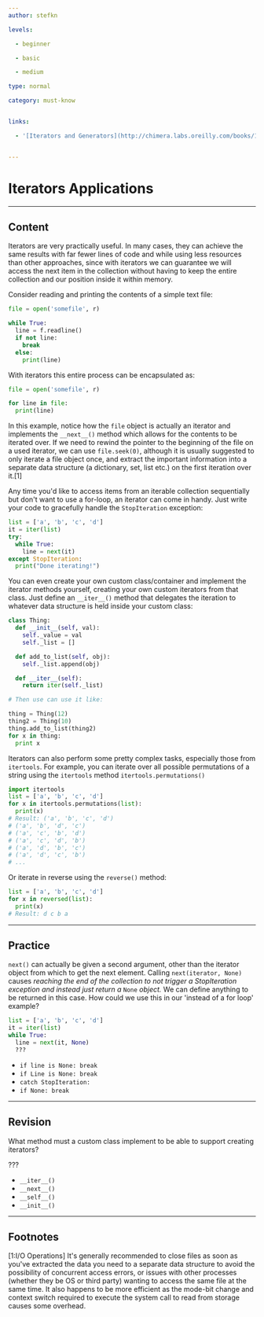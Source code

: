 ```yaml
---
author: stefkn

levels:

  - beginner

  - basic

  - medium

type: normal

category: must-know


links:

  - '[Iterators and Generators](http://chimera.labs.oreilly.com/books/1230000000393/ch04.html){website}'


---
```


# Iterators Applications

---
## Content

Iterators are very practically useful. In many cases, they can achieve the same results with far fewer lines of code and while using less resources than other approaches, since with iterators we can guarantee we will access the next item in the collection without having to keep the entire collection and our position inside it within memory.

Consider reading and printing the contents of a simple text file:

```python
file = open('somefile', r)

while True:
  line = f.readline()
  if not line:
    break
  else:
    print(line)
```

With iterators this entire process can be encapsulated as:

```python
file = open('somefile', r)

for line in file:
  print(line)
```

In this example, notice how the `file` object is actually an iterator and implements the `__next__()` method which allows for the contents to be iterated over. If we need to rewind the pointer to the beginning of the file on a used iterator, we can use `file.seek(0)`, although it is usually suggested to only iterate a file object once, and extract the important information into a separate data structure (a dictionary, set, list etc.) on the first iteration over it.[1]

Any time you'd like to access items from an iterable collection sequentially but don't want to use a for-loop, an iterator can come in handy. Just write your code to gracefully handle the `StopIteration` exception:  

```python
list = ['a', 'b', 'c', 'd']
it = iter(list)
try:
  while True:
    line = next(it)
except StopIteration:
  print("Done iterating!")
```

You can even create your own custom class/container and implement the iterator methods yourself, creating your own custom iterators from that class. Just define an `__iter__()` method that delegates the iteration to whatever data structure is held inside your custom class:

```python
class Thing:
  def __init__(self, val):
    self._value = val
    self._list = []

  def add_to_list(self, obj):
    self._list.append(obj)

  def __iter__(self):
    return iter(self._list)

# Then use can use it like:

thing = Thing(12)
thing2 = Thing(10)
thing.add_to_list(thing2)
for x in thing:
  print x
```

Iterators can also perform some pretty complex tasks, especially those from `itertools`. For example, you can iterate over all possible permutations of a string using the `itertools` method `itertools.permutations()`

```python
import itertools
list = ['a', 'b', 'c', 'd']
for x in itertools.permutations(list):
  print(x)
# Result: ('a', 'b', 'c', 'd')
# ('a', 'b', 'd', 'c')
# ('a', 'c', 'b', 'd')
# ('a', 'c', 'd', 'b')
# ('a', 'd', 'b', 'c')
# ('a', 'd', 'c', 'b')
# ...
```

Or iterate in reverse using the `reverse()` method:

```python
list = ['a', 'b', 'c', 'd']
for x in reversed(list):
  print(x)
# Result: d c b a
```

---
## Practice

`next()` can actually be given a second argument, other than the iterator object from which to get the next element. Calling `next(iterator, None)` causes *reaching the end of the collection to not trigger a StopIteration exception and instead just return a* `None` *object.* We can define anything to be returned in this case. How could we use this in our 'instead of a for loop' example?

```python
list = ['a', 'b', 'c', 'd']
it = iter(list)
while True:
  line = next(it, None)
  ???
```


* `if line is None: break`
* `if Line is None: break`
* `catch StopIteration: `
* `if None: break`

---
## Revision

What method must a custom class implement to be able to support creating iterators?

???


* `__iter__()`
* `__next__()`
* `__self__()`
* `__init__()`

---
## Footnotes
[1:I/O Operations]
It's generally recommended to close files as soon as you've extracted the data you need to a separate data structure to avoid the possibility of concurrent access errors, or issues with other processes (whether they be OS or third party) wanting to access the same file at the same time. It also happens to be more efficient as the mode-bit change and context switch required to execute the system call to read from storage causes some overhead.
